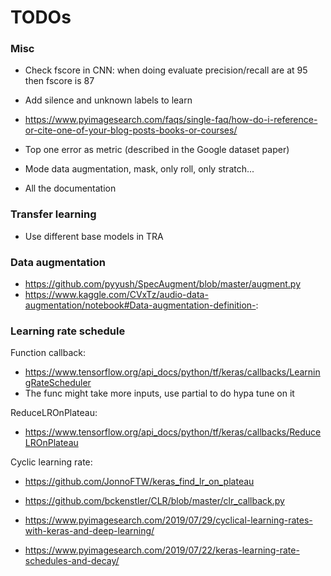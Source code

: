 # TODOs

### Misc

* Check fscore in CNN: when doing evaluate precision/recall are at 95 then fscore is 87

* Add silence and unknown labels to learn

* https://www.pyimagesearch.com/faqs/single-faq/how-do-i-reference-or-cite-one-of-your-blog-posts-books-or-courses/

* Top one error as metric (described in the Google dataset paper)

* Mode data augmentation, mask, only roll, only stratch...

* All the documentation

### Transfer learning

* Use different base models in TRA

### Data augmentation

* https://github.com/pyyush/SpecAugment/blob/master/augment.py
* https://www.kaggle.com/CVxTz/audio-data-augmentation/notebook#Data-augmentation-definition-:

### Learning rate schedule

Function callback:

* https://www.tensorflow.org/api_docs/python/tf/keras/callbacks/LearningRateScheduler
* The func might take more inputs, use partial to do hypa tune on it

ReduceLROnPlateau:

* https://www.tensorflow.org/api_docs/python/tf/keras/callbacks/ReduceLROnPlateau

Cyclic learning rate:

* https://github.com/JonnoFTW/keras_find_lr_on_plateau
* https://github.com/bckenstler/CLR/blob/master/clr_callback.py
* https://www.pyimagesearch.com/2019/07/29/cyclical-learning-rates-with-keras-and-deep-learning/

* https://www.pyimagesearch.com/2019/07/22/keras-learning-rate-schedules-and-decay/

